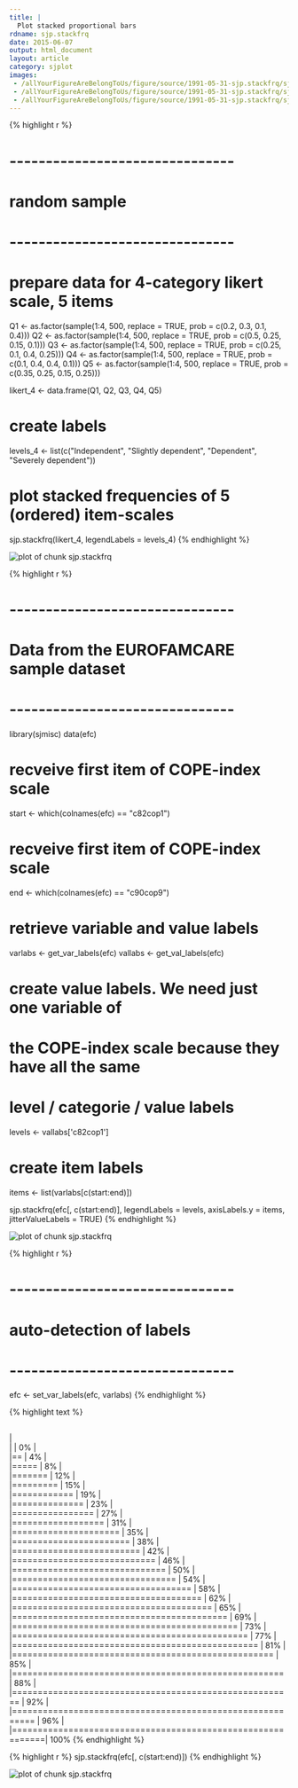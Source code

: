 ```yaml
---
title: |
  Plot stacked proportional bars
rdname: sjp.stackfrq
date: 2015-06-07
output: html_document
layout: article
category: sjplot
images:
 - /allYourFigureAreBelongToUs/figure/source/1991-05-31-sjp.stackfrq/sjp.stackfrq-1.png
 - /allYourFigureAreBelongToUs/figure/source/1991-05-31-sjp.stackfrq/sjp.stackfrq-2.png
 - /allYourFigureAreBelongToUs/figure/source/1991-05-31-sjp.stackfrq/sjp.stackfrq-3.png
---
```





{% highlight r %}
# -------------------------------
# random sample
# -------------------------------
# prepare data for 4-category likert scale, 5 items
Q1 <- as.factor(sample(1:4, 500, replace = TRUE,
                       prob = c(0.2, 0.3, 0.1, 0.4)))
Q2 <- as.factor(sample(1:4, 500, replace = TRUE,
                       prob = c(0.5, 0.25, 0.15, 0.1)))
Q3 <- as.factor(sample(1:4, 500, replace = TRUE,
                       prob = c(0.25, 0.1, 0.4, 0.25)))
Q4 <- as.factor(sample(1:4, 500, replace = TRUE,
                       prob = c(0.1, 0.4, 0.4, 0.1)))
Q5 <- as.factor(sample(1:4, 500, replace = TRUE,
                       prob = c(0.35, 0.25, 0.15, 0.25)))

likert_4 <- data.frame(Q1, Q2, Q3, Q4, Q5)

# create labels
levels_4 <- list(c("Independent",
                   "Slightly dependent",
                   "Dependent",
                   "Severely dependent"))

# plot stacked frequencies of 5 (ordered) item-scales
sjp.stackfrq(likert_4, legendLabels = levels_4)
{% endhighlight %}

![plot of chunk sjp.stackfrq](/allYourFigureAreBelongToUs/figure/source/1991-05-31-sjp.stackfrq/sjp.stackfrq-1.png) 

{% highlight r %}
# -------------------------------
# Data from the EUROFAMCARE sample dataset
# -------------------------------
library(sjmisc)
data(efc)

# recveive first item of COPE-index scale
start <- which(colnames(efc) == "c82cop1")

# recveive first item of COPE-index scale
end <- which(colnames(efc) == "c90cop9")

# retrieve variable and value labels
varlabs <- get_var_labels(efc)
vallabs <- get_val_labels(efc)

# create value labels. We need just one variable of
# the COPE-index scale because they have all the same
# level / categorie / value labels
levels <- vallabs['c82cop1']

# create item labels
items <- list(varlabs[c(start:end)])

sjp.stackfrq(efc[, c(start:end)],
             legendLabels = levels,
             axisLabels.y = items,
             jitterValueLabels = TRUE)
{% endhighlight %}

![plot of chunk sjp.stackfrq](/allYourFigureAreBelongToUs/figure/source/1991-05-31-sjp.stackfrq/sjp.stackfrq-2.png) 

{% highlight r %}
# -------------------------------
# auto-detection of labels
# -------------------------------
efc <- set_var_labels(efc, varlabs)
{% endhighlight %}



{% highlight text %}
## 
  |                                                                  
  |                                                            |   0%
  |                                                                  
  |==                                                          |   4%
  |                                                                  
  |=====                                                       |   8%
  |                                                                  
  |=======                                                     |  12%
  |                                                                  
  |=========                                                   |  15%
  |                                                                  
  |============                                                |  19%
  |                                                                  
  |==============                                              |  23%
  |                                                                  
  |================                                            |  27%
  |                                                                  
  |==================                                          |  31%
  |                                                                  
  |=====================                                       |  35%
  |                                                                  
  |=======================                                     |  38%
  |                                                                  
  |=========================                                   |  42%
  |                                                                  
  |============================                                |  46%
  |                                                                  
  |==============================                              |  50%
  |                                                                  
  |================================                            |  54%
  |                                                                  
  |===================================                         |  58%
  |                                                                  
  |=====================================                       |  62%
  |                                                                  
  |=======================================                     |  65%
  |                                                                  
  |==========================================                  |  69%
  |                                                                  
  |============================================                |  73%
  |                                                                  
  |==============================================              |  77%
  |                                                                  
  |================================================            |  81%
  |                                                                  
  |===================================================         |  85%
  |                                                                  
  |=====================================================       |  88%
  |                                                                  
  |=======================================================     |  92%
  |                                                                  
  |==========================================================  |  96%
  |                                                                  
  |============================================================| 100%
{% endhighlight %}



{% highlight r %}
sjp.stackfrq(efc[, c(start:end)])
{% endhighlight %}

![plot of chunk sjp.stackfrq](/allYourFigureAreBelongToUs/figure/source/1991-05-31-sjp.stackfrq/sjp.stackfrq-3.png) 